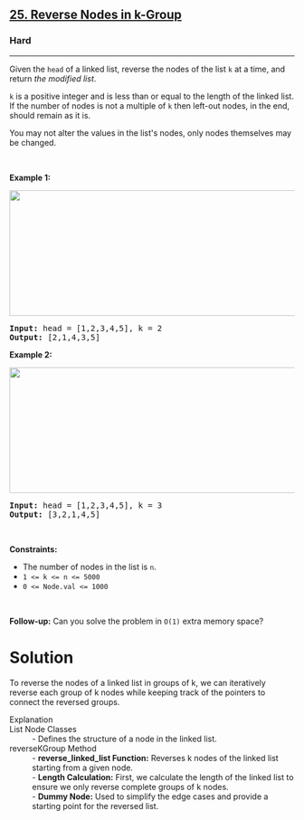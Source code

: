 <h2><a href="https://leetcode.com/problems/reverse-nodes-in-k-group">25. Reverse Nodes in k-Group</a></h2><h3>Hard</h3><hr><p>Given the <code>head</code> of a linked list, reverse the nodes of the list <code>k</code> at a time, and return <em>the modified list</em>.</p>

<p><code>k</code> is a positive integer and is less than or equal to the length of the linked list. If the number of nodes is not a multiple of <code>k</code> then left-out nodes, in the end, should remain as it is.</p>

<p>You may not alter the values in the list&#39;s nodes, only nodes themselves may be changed.</p>

<p>&nbsp;</p>
<p><strong class="example">Example 1:</strong></p>
<img alt="" src="https://assets.leetcode.com/uploads/2020/10/03/reverse_ex1.jpg" style="width: 542px; height: 222px;" />
<pre>
<strong>Input:</strong> head = [1,2,3,4,5], k = 2
<strong>Output:</strong> [2,1,4,3,5]
</pre>

<p><strong class="example">Example 2:</strong></p>
<img alt="" src="https://assets.leetcode.com/uploads/2020/10/03/reverse_ex2.jpg" style="width: 542px; height: 222px;" />
<pre>
<strong>Input:</strong> head = [1,2,3,4,5], k = 3
<strong>Output:</strong> [3,2,1,4,5]
</pre>

<p>&nbsp;</p>
<p><strong>Constraints:</strong></p>

<ul>
	<li>The number of nodes in the list is <code>n</code>.</li>
	<li><code>1 &lt;= k &lt;= n &lt;= 5000</code></li>
	<li><code>0 &lt;= Node.val &lt;= 1000</code></li>
</ul>

<p>&nbsp;</p>
<p><strong>Follow-up:</strong> Can you solve the problem in <code>O(1)</code> extra memory space?</p>

<h1> Solution </h1>
<p> To reverse the nodes of a linked list in groups of k, we can iteratively reverse each group of k nodes while keeping track of the pointers to connect the reversed groups. </p>

<dl> Explanation
<dt> List Node Classes </dt>
<dd>- Defines the structure of a node in the linked list.</dd>
<dt>reverseKGroup Method</dt>
<dd>- <b>reverse_linked_list Function:</b> Reverses k nodes of the linked list starting from a given node.</dd>
<dd>- <b>Length Calculation:</b> First, we calculate the length of the linked list to ensure we only reverse complete groups of k nodes.</dd>
<dd>- <b>Dummy Node:</b> Used to simplify the edge cases and provide a starting point for the reversed list.</dd>
</dl>
